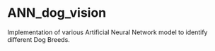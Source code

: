 # ANN_dog_vision
Implementation of various Artificial Neural Network model to identify different Dog Breeds.
